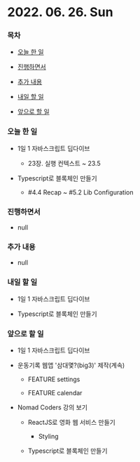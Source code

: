 # 2022. 06. 26. Sun

### 목차

- [오늘 한 일](#오늘-한-일)

- [진행하면서](#진행하면서)

- [추가 내용](#추가-내용)

- [내일 할 일](#내일-할-일)

- [앞으로 할 일](#앞으로-할-일)

### 오늘 한 일

- 1일 1 자바스크립트 딥다이브

  - 23장. 실행 컨텍스트 ~ 23.5

- Typescript로 블록체인 만들기

  - #4.4 Recap ~ #5.2 Lib Configuration

### 진행하면서

- null

### 추가 내용

- null

### 내일 할 일

- 1일 1 자바스크립트 딥다이브

- Typescript로 블록체인 만들기

### 앞으로 할 일

- 1일 1 자바스크립트 딥다이브

- 운동기록 웹앱 '삼대몇?(big3)' 제작(계속)

  - FEATURE settings

  - FEATURE calendar

- Nomad Coders 강의 보기

  - ReactJS로 영화 웹 서비스 만들기

    - Styling

  - Typescript로 블록체인 만들기

<br><br>
